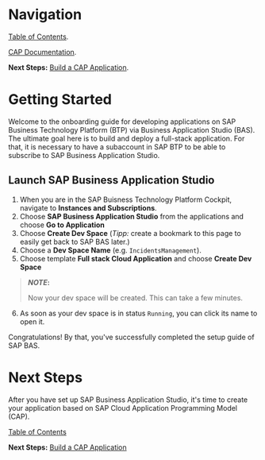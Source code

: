 # Navigation

[Table of Contents](Table_of_Contents.md).

[CAP Documentation](https://cap.cloud.sap/docs/).

**Next Steps:**
[Build a CAP Application](02_Build_a_CAP_Application.md).

# Getting Started

Welcome to the onboarding guide for developing applications on SAP Business Technology Platform (BTP) via Business Application Studio (BAS). The ultimate goal here is to build and deploy a full-stack application.
For that, it is necessary  to have a subaccount in SAP BTP to be able to subscribe to SAP Business Application Studio.

## Launch SAP Business Application Studio

1. When you are in the SAP Buisness Technology Platform Cockpit, navigate to **Instances and Subscriptions**.
2. Choose **SAP Business Application Studio** from the applications and choose **Go to Application**
3. Choose **Create Dev Space** (*Tipp:* create a bookmark to this page to easily get back to SAP BAS later.)
4. Choose a **Dev Space Name** (e.g. `IncidentsManagement`).
5. Choose template **Full stack Cloud Application** and choose **Create Dev Space**

> **_NOTE_:**
> 
>  Now your dev space will be created. This can take a few minutes.

6. As soon as your dev space is in status `Running`, you can click its name to open it.

Congratulations!
By that, you've successfully completed the setup guide of SAP BAS. 

# Next Steps 

After you have set up SAP Business Application Studio, it's time to create your application based on SAP Cloud Application Programming Model (CAP).

[Table of Contents](Table_of_Contents.md)

**Next Steps:**
[Build a CAP Application](02_Build_a_CAP_Application.md)


